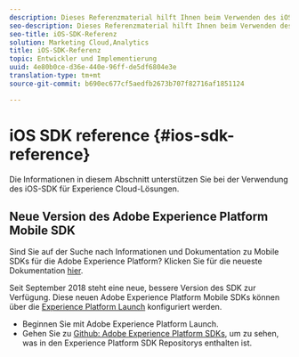 ```yaml
---
description: Dieses Referenzmaterial hilft Ihnen beim Verwenden des iOS-SDK für Experience Cloud-Lösungen.
seo-description: Dieses Referenzmaterial hilft Ihnen beim Verwenden des iOS-SDK für Experience Cloud-Lösungen.
seo-title: iOS-SDK-Referenz
solution: Marketing Cloud,Analytics
title: iOS-SDK-Referenz
topic: Entwickler und Implementierung
uuid: 4e80b0ce-d36e-440e-96ff-de5df6804e3e
translation-type: tm+mt
source-git-commit: b690ec677cf5aedfb2673b707f82716af1851124

---
```



# iOS SDK reference {#ios-sdk-reference}

Die Informationen in diesem Abschnitt unterstützen Sie bei der Verwendung des iOS-SDK für Experience Cloud-Lösungen.

## Neue Version des Adobe Experience Platform Mobile SDK

Sind Sie auf der Suche nach Informationen und Dokumentation zu Mobile SDKs für die Adobe Experience Platform? Klicken Sie für die neueste Dokumentation [hier](https://aep-sdks.gitbook.io/docs/).

Seit September 2018 steht eine neue, bessere Version des SDK zur Verfügung. Diese neuen Adobe Experience Platform Mobile SDKs können über die [Experience Platform Launch](https://www.adobe.com/experience-platform/launch.html) konfiguriert werden.

* Beginnen Sie mit Adobe Experience Platform Launch.
* Gehen Sie zu [Github: Adobe Experience Platform SDKs](https://github.com/Adobe-Marketing-Cloud/acp-sdks), um zu sehen, was in den Experience Platform SDK Repositorys enthalten ist.
